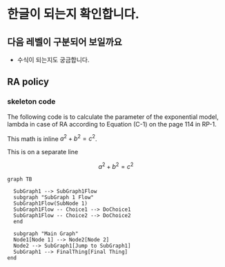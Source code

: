 # 한글이 되는지 확인합니다.
## 다음 레벨이 구분되어 보일까요

* 수식이 되는지도 궁금합니다.
## RA policy
### skeleton code

The following code is to calculate the parameter of the exponential model, lambda in case of RA according to Equation (C-1) on the page 114 in RP-1. 

This math is inline $`a^2+b^2=c^2`$.

This is on a separate line

```math
a^2+b^2=c^2
```
```mermaid
graph TB

  SubGraph1 --> SubGraph1Flow
  subgraph "SubGraph 1 Flow"
  SubGraph1Flow(SubNode 1)
  SubGraph1Flow -- Choice1 --> DoChoice1
  SubGraph1Flow -- Choice2 --> DoChoice2
  end

  subgraph "Main Graph"
  Node1[Node 1] --> Node2[Node 2]
  Node2 --> SubGraph1[Jump to SubGraph1]
  SubGraph1 --> FinalThing[Final Thing]
end
```
